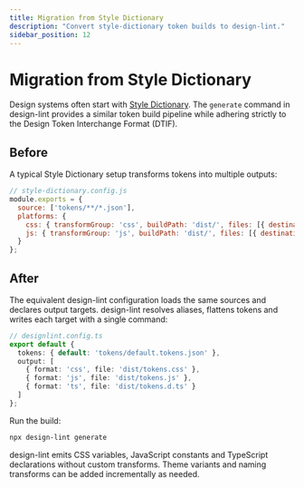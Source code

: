 ```yaml
---
title: Migration from Style Dictionary
description: "Convert style-dictionary token builds to design-lint."
sidebar_position: 12
---
```


# Migration from Style Dictionary

Design systems often start with [Style Dictionary](https://amzn.github.io/style-dictionary/#/). The `generate` command in design-lint provides a similar token build pipeline while adhering strictly to the Design Token Interchange Format (DTIF).

## Before
A typical Style Dictionary setup transforms tokens into multiple outputs:

```js
// style-dictionary.config.js
module.exports = {
  source: ['tokens/**/*.json'],
  platforms: {
    css: { transformGroup: 'css', buildPath: 'dist/', files: [{ destination: 'tokens.css', format: 'css/variables' }] },
    js: { transformGroup: 'js', buildPath: 'dist/', files: [{ destination: 'tokens.js', format: 'javascript/es6' }] }
  }
};
```

## After
The equivalent design-lint configuration loads the same sources and declares output targets. design-lint resolves aliases, flattens tokens and writes each target with a single command:

```ts
// designlint.config.ts
export default {
  tokens: { default: 'tokens/default.tokens.json' },
  output: [
    { format: 'css', file: 'dist/tokens.css' },
    { format: 'js', file: 'dist/tokens.js' },
    { format: 'ts', file: 'dist/tokens.d.ts' }
  ]
};
```

Run the build:

```bash
npx design-lint generate
```

design-lint emits CSS variables, JavaScript constants and TypeScript declarations without custom transforms. Theme variants and naming transforms can be added incrementally as needed.
